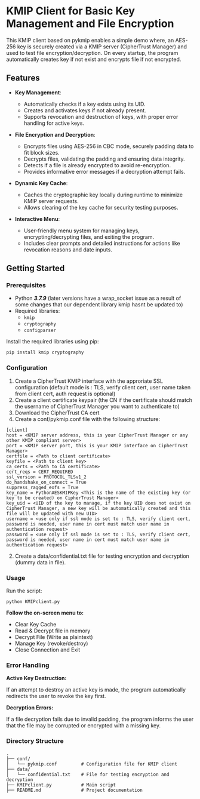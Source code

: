 # KMIP Client for Basic Key Management and File Encryption

This KMIP client based on pykmip enables a simple demo where, an AES-256 key is securely created via a KMIP server (CipherTrust Manager) and used to test file encryption/decryption.
On every startup, the program automatically creates key if not exist and encrypts file if not encrypted.

## Features

- **Key Management**:
  - Automatically checks if a key exists using its UID.
  - Creates and activates keys if not already present.
  - Supports revocation and destruction of keys, with proper error handling for active keys.

- **File Encryption and Decryption**:
  - Encrypts files using AES-256 in CBC mode, securely padding data to fit block sizes.
  - Decrypts files, validating the padding and ensuring data integrity.
  - Detects if a file is already encrypted to avoid re-encryption.
  - Provides informative error messages if a decryption attempt fails.

- **Dynamic Key Cache**:
  - Caches the cryptographic key locally during runtime to minimize KMIP server requests.
  - Allows clearing of the key cache for security testing purposes.

- **Interactive Menu**:
  - User-friendly menu system for managing keys, encrypting/decrypting files, and exiting the program.
  - Includes clear prompts and detailed instructions for actions like revocation reasons and date inputs.

## Getting Started

### Prerequisites

- Python ***3.7.9*** (later versions have a wrap_socket issue as a result of some changes that our dependent library kmip hasnt be updated to)
- Required libraries:
  - `kmip`
  - `cryptography`
  - `configparser`

Install the required libraries using pip:

```bash
pip install kmip cryptography
```

### Configuration

1. Create a CipherTrust KMIP interface with the approriate SSL configuration (default mode is : TLS, verify client cert, user name taken from client cert, auth request is optional)
2. Create a client certificate keypair (the CN if the certificate should match the username of CipherTrust Manager you want to authenticate to)
3. Download the CipherTrust CA cert
4. Create a conf/pykmip.conf file with the following structure:

```
[client]
host = <KMIP server address, this is your CipherTrust Manager or any other KMIP compliant server>
port = <KMIP server port, this is your KMIP interface on CipherTrust Manager>
certfile = <Path to client certificate>
keyfile = <Path to client key>
ca_certs = <Path to CA certificate>
cert_reqs = CERT_REQUIRED
ssl_version = PROTOCOL_TLSv1_2
do_handshake_on_connect = True
suppress_ragged_eofs = True
key_name = PythonAESKMIPKey <This is the name of the existing key (or key to be created) on CipherTrust Manager>
key_uid = <UID of the key to manage, if the key UID does not exist on CipherTrust Manager, a new key will be automatically created and this file will be updated with new UID>
username = <use only if ssl mode is set to : TLS, verify client cert, password is needed, user name in cert must match user name in authentication request>
password = <use only if ssl mode is set to : TLS, verify client cert, password is needed, user name in cert must match user name in authentication request>
```
2. Create a data/confidential.txt file for testing encryption and decryption (dummy data in file).

### Usage

Run the script:
```
python KMIPclient.py
```

**Follow the on-screen menu to:**

- Clear Key Cache
- Read & Decrypt file in memory
- Decrypt File (Write as plaintext)
- Manage Key (revoke/destroy)
- Close Connection and Exit
  
### Error Handling

**Active Key Destruction:**

If an attempt to destroy an active key is made, the program automatically redirects the user to revoke the key first.

**Decryption Errors:**

If a file decryption fails due to invalid padding, the program informs the user that the file may be corrupted or encrypted with a missing key.

### Directory Structure
```
.
├── conf/
│   └── pykmip.conf         # Configuration file for KMIP client
├── data/
│   └── confidential.txt    # File for testing encryption and decryption
├── KMIPclient.py           # Main script
├── README.md               # Project documentation
```

